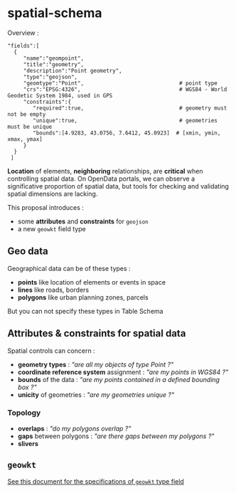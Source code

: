 # spatial-schema
Overview :

    "fields":[
      {
         "name":"geompoint",
         "title":"geometry",
         "description":"Point geometry",
         "type":"geojson",
         "geomtype":"Point",                              # point type
         "crs":"EPSG:4326",                               # WGS84 - World Geodetic System 1984, used in GPS
         "constraints":{
            "required":true,                              # geometry must not be empty
            "unique":true,                                # geometries must be unique
            "bounds":[4.9283, 43.0756, 7.6412, 45.0923]  # [xmin, ymin, xmax, ymax]
         }
      }
     ]

**Location** of elements, **neighboring** relationships, are **critical** when controlling spatial data. On OpenData portals, we can observe a significative proportion of spatial data, but tools for checking and validating spatial dimensions are lacking.

This proposal introduces :

- some **attributes** and **constraints** for `geojson`
- a new `geowkt` field type

## Geo data
Geographical data can be of these types :

- **points** like location of elements or events in space
- **lines** like roads, borders
- **polygons** like urban planning zones, parcels

But you can not specify these types in Table Schema

## Attributes & constraints for spatial data
Spatial controls can concern :

- **geometry types** : _"are all my objects of type Point ?"_
- **coordinate reference system** assignment : _"are my points in WGS84 ?"_
- **bounds** of the data : _"are my points contained in a defined bounding box ?"_
- **unicity** of geometries : _"are my geometries unique ?"_

### Topology
- **overlaps** : _"do my polygons overlap ?"_
- **gaps** between polygons : _"are there gaps between my polygons ?"_
- **slivers**

## `geowkt`
[See this document for the specifications of `geowkt` type field](geowkt.md)



